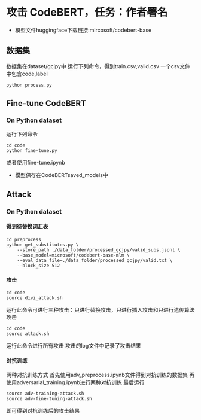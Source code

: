 # 攻击 CodeBERT，任务：作者署名
* 模型文件huggingface下载链接:mircosoft/codebert-base

## 数据集
数据集在dataset/gcjpy中
运行下列命令，得到train.csv,valid.csv
一个csv文件中包含code,label
```
python process.py
```

## Fine-tune CodeBERT
### On Python dataset

运行下列命令
```shell
cd code
python fine-tune.py
```
或者使用fine-tune.ipynb
* 模型保存在CodeBERTsaved_models中

## Attack

### On Python dataset

#### 得到待替换词汇表
```
cd preprocess
python get_substitutes.py \
    --store_path ./data_folder/processed_gcjpy/valid_subs.jsonl \
    --base_model=microsoft/codebert-base-mlm \
    --eval_data_file=./data_folder/processed_gcjpy/valid.txt \
    --block_size 512
```

#### 攻击

```shell
cd code
source divi_attack.sh
```
运行此命令可进行三种攻击：只进行替换攻击，只进行插入攻击和只进行遗传算法攻击

```shell
cd code
source attack.sh
```
运行此命令进行所有攻击
攻击的log文件中记录了攻击结果

#### 对抗训练
两种对抗训练方式
首先使用adv_preprocess.ipynb文件得到对抗训练的数据集
再使用adversarial_training.ipynb进行两种对抗训练
最后运行
```shell
source adv-training-attack.sh
source adv-fine-tuning-attack.sh
```
即可得到对抗训练后的攻击结果